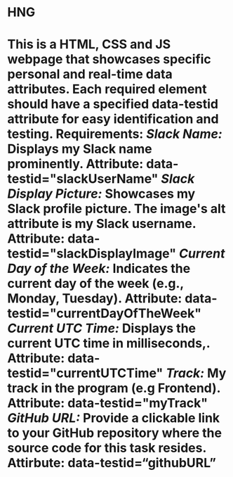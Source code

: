 <h1>HNG<h1>
This is a HTML, CSS and JS webpage that showcases specific personal and real-time data attributes. Each required element should have a specified data-testid attribute for easy identification and testing.
Requirements:
<em>Slack Name:</em>
Displays my Slack name prominently.
Attribute: data-testid="slackUserName"
<em>Slack Display Picture:</em>
Showcases my Slack profile picture.
The image's alt attribute is my Slack username.
Attribute: data-testid="slackDisplayImage"
<em>Current Day of the Week:</em>
Indicates the current day of the week (e.g., Monday, Tuesday).
Attribute: data-testid="currentDayOfTheWeek"
<em>Current UTC Time:</em>
Displays the current UTC time in milliseconds,.
Attribute: data-testid="currentUTCTime"
<em>Track:</em>
My track in the program (e.g Frontend).
Attribute: data-testid="myTrack"
<em>GitHub URL:</em>
Provide a clickable link to your GitHub repository where the source code for this task resides.
Attirbute: data-testid=“githubURL”